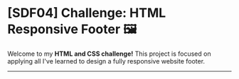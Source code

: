 # [SDF04] Challenge: HTML Responsive Footer 🖼️

Welcome to my **HTML and CSS challenge!** This project is focused on applying all I've learned to design a fully responsive website footer.  

___